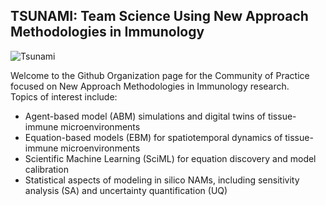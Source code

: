 ## TSUNAMI: Team Science Using New Approach Methodologies in Immunology
![Tsunami](https://github.com/user-attachments/assets/b1dc7365-180d-4808-9b40-d34bc6409fb6)

Welcome to the Github Organization page for the Community of Practice focused on New Approach Methodologies in Immunology research.  
Topics of interest include:
- Agent-based model (ABM) simulations and digital twins of tissue-immune microenvironments
- Equation-based models (EBM) for spatiotemporal dynamics of tissue-immune microenvironments
- Scientific Machine Learning (SciML) for equation discovery and model calibration
- Statistical aspects of modeling in silico NAMs, including sensitivity analysis (SA)  and uncertainty quantification (UQ)


